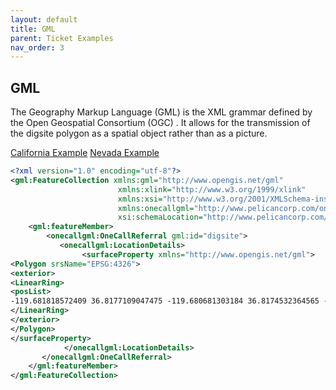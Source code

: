 ```yaml
---
layout: default
title: GML
parent: Ticket Examples
nav_order: 3
---
```


## GML
The Geography Markup Language (GML) is the XML grammar defined by the Open Geospatial Consortium (OGC) . It allows for the transmission of the digsite polygon as a spatial object rather than as a picture.


<a href="https://usanorth811.github.io/pelicancorp/assets/GML/CA Option 2.GML" class="btn mr-4">California Example</a>
<a href="https://usanorth811.github.io/pelicancorp/assets/GML/NV Option 2.GML" class="btn mr-4">Nevada Example</a>


```xml
<?xml version="1.0" encoding="utf-8"?>
<gml:FeatureCollection xmlns:gml="http://www.opengis.net/gml"
						xmlns:xlink="http://www.w3.org/1999/xlink"
						xmlns:xsi="http://www.w3.org/2001/XMLSchema-instance"
						xmlns:onecallgml="http://www.pelicancorp.com/onecallgml"
						xsi:schemaLocation="http://www.pelicancorp.com/onecallgml http://www.pelicancorp.com/digsafe/onecallgml.xsd">
	<gml:featureMember>
		<onecallgml:OneCallReferral gml:id="digsite">
		   <onecallgml:LocationDetails>	
				<surfaceProperty xmlns="http://www.opengis.net/gml">
<Polygon srsName="EPSG:4326">
<exterior>
<LinearRing>
<posList>
-119.681818572409 36.8177109047475 -119.680681303184 36.8174532364565 -119.680981713923 36.8168605960953 -119.681657638085 36.8168004729037 -119.682419393886 36.8173158130133 -119.681818572409 36.8177109047475</posList>
</LinearRing>
</exterior>
</Polygon>
</surfaceProperty>
			</onecallgml:LocationDetails>
	   </onecallgml:OneCallReferral>
	</gml:featureMember>
</gml:FeatureCollection>
```